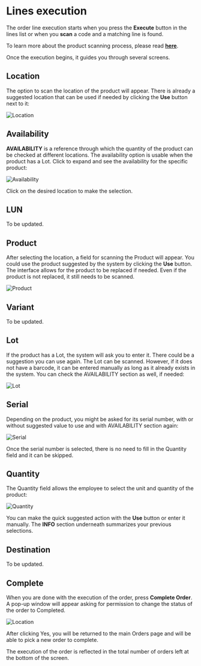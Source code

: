 # Lines execution

The order line execution starts when you press the **Execute** button in the lines list or when you **scan** a code and a matching line is found.

To learn more about the product scanning process, please read **[here](https://docs.erp.net/tech/modules/logistics/wms/wms-worker/orders/scanning.html)**.

Once the execution begins, it guides you through several screens.

## Location

The option to scan the location of the product will appear. There is already a suggested location that can be used if needed by clicking the <b>Use</b> button next to it:

![Location](pictures/order-location.png)

## Availability

<b>AVAILABILITY</b> is a reference through which the quantity of the product can be checked at different locations. The availability option is usable when the product has a Lot. Click to expand and see the availability for the specific product:

![Availability](pictures/order-availability.png)

Click on the desired location to make the selection.

## LUN

To be updated.

## Product

After selecting the location, a field for scanning the Product will appear. You could use the product suggested by the system by clicking the <b>Use</b> button. The interface allows for the product to be replaced if needed.
Even if the product is not replaced, it still needs to be scanned.

![Product](pictures/order-product.png)

## Variant

To be updated.

## Lot

If the product has a Lot, the system will ask you to enter it. There could be a suggestion you can use again. The Lot can be scanned. However, if it does not have a barcode, it can be entered manually as long as it already exists in the system. You can check the AVAILABILITY section as well, if needed:

![Lot](pictures/order-lot.png)

## Serial

Depending on the product, you might be asked for its serial number, with or without suggested value to use and with AVAILABILITY section again:

![Serial](pictures/order-serial.png)

Once the serial number is selected, there is no need to fill in the Quantity field and it can be skipped.

## Quantity

The Quantity field allows the employee to select the unit and quantity of the product:

![Quantity](pictures/order-quantity.png)

You can make the quick suggested action with the <b>Use</b> button or enter it manually. The <b>INFO</b> section underneath summarizes your previous selections.

## Destination

To be updated.

## Complete

When you are done with the execution of the order, press <b>Complete Order</b>.
A pop-up window will appear asking for permission to change the status of the order to Completed.

![Location](pictures/order-complete.png)

After clicking Yes, you will be returned to the main Orders page and will be able to pick a new order to complete.

The execution of the order is reflected in the total number of orders left at the bottom of the screen.
